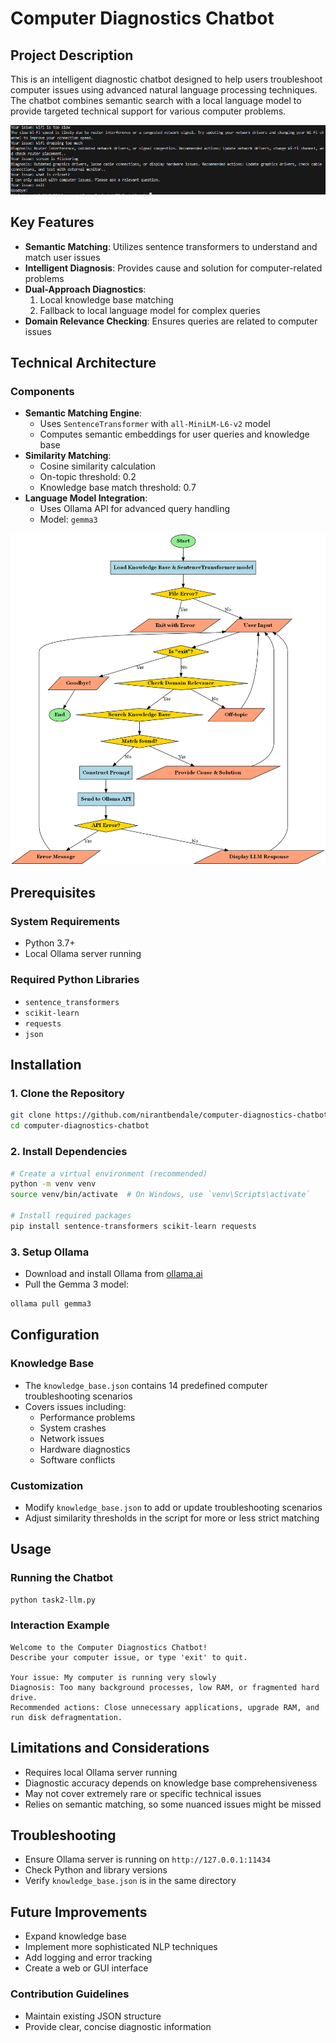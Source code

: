 # Computer Diagnostics Chatbot

## Project Description
This is an intelligent diagnostic chatbot designed to help users troubleshoot computer issues using advanced natural language processing techniques. The chatbot combines semantic search with a local language model to provide targeted technical support for various computer problems.


![computer](computer.png) 



## Key Features
- **Semantic Matching**: Utilizes sentence transformers to understand and match user issues
- **Intelligent Diagnosis**: Provides cause and solution for computer-related problems
- **Dual-Approach Diagnostics**:
  1. Local knowledge base matching
  2. Fallback to local language model for complex queries
- **Domain Relevance Checking**: Ensures queries are related to computer issues

## Technical Architecture
### Components
- **Semantic Matching Engine**: 
  - Uses `SentenceTransformer` with `all-MiniLM-L6-v2` model
  - Computes semantic embeddings for user queries and knowledge base
- **Similarity Matching**:
  - Cosine similarity calculation
  - On-topic threshold: 0.2
  - Knowledge base match threshold: 0.7
- **Language Model Integration**:
  - Uses Ollama API for advanced query handling
  - Model: `gemma3`


![flowchart](flowchart.png) 

## Prerequisites
### System Requirements
- Python 3.7+
- Local Ollama server running

### Required Python Libraries
- `sentence_transformers`
- `scikit-learn`
- `requests`
- `json`

## Installation

### 1. Clone the Repository
```bash
git clone https://github.com/nirantbendale/computer-diagnostics-chatbot.git
cd computer-diagnostics-chatbot
```

### 2. Install Dependencies
```bash
# Create a virtual environment (recommended)
python -m venv venv
source venv/bin/activate  # On Windows, use `venv\Scripts\activate`

# Install required packages
pip install sentence-transformers scikit-learn requests
```

### 3. Setup Ollama
- Download and install Ollama from [ollama.ai](https://ollama.ai)
- Pull the Gemma 3 model:
```bash
ollama pull gemma3
```

## Configuration
### Knowledge Base
- The `knowledge_base.json` contains 14 predefined computer troubleshooting scenarios
- Covers issues including:
  - Performance problems
  - System crashes
  - Network issues
  - Hardware diagnostics
  - Software conflicts

### Customization
- Modify `knowledge_base.json` to add or update troubleshooting scenarios
- Adjust similarity thresholds in the script for more or less strict matching

## Usage

### Running the Chatbot
```bash
python task2-llm.py
```

### Interaction Example
```
Welcome to the Computer Diagnostics Chatbot!
Describe your computer issue, or type 'exit' to quit.

Your issue: My computer is running very slowly
Diagnosis: Too many background processes, low RAM, or fragmented hard drive. 
Recommended actions: Close unnecessary applications, upgrade RAM, and run disk defragmentation.
```

## Limitations and Considerations
- Requires local Ollama server running
- Diagnostic accuracy depends on knowledge base comprehensiveness
- May not cover extremely rare or specific technical issues
- Relies on semantic matching, so some nuanced issues might be missed

## Troubleshooting
- Ensure Ollama server is running on `http://127.0.0.1:11434`
- Check Python and library versions
- Verify `knowledge_base.json` is in the same directory

## Future Improvements
- Expand knowledge base
- Implement more sophisticated NLP techniques
- Add logging and error tracking
- Create a web or GUI interface

### Contribution Guidelines
- Maintain existing JSON structure
- Provide clear, concise diagnostic information
